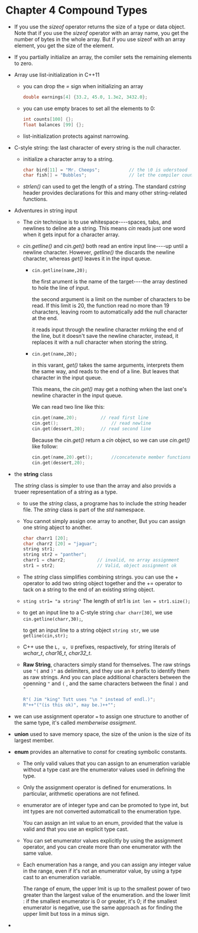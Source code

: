 # Chapter 4 Compound Types

- If you use the *sizeof* operator returns the size of a type or data object. Note that if you use the *sizeof* operator with an array name, you get the number of bytes in the whole array. But if you use sizeof with an array element, you get the size of the element.

- If you partially initialize an array, the comiler sets the remaining elements to zero.

- Array use list-initialization in C++11

  - you can drop the *=* sign when initializing an array

    ```C++
    double earnings[4] {33.2, 45.0, 1.3e2, 3432.0};
    ```

  - you can use empty braces to set all the elements to 0:

    ```C++
    int counts[100] {};
    float balances [99] {};
    ```

  - list-initialization protects against narrowing.

- C-style string: the last character of every string is the null character.

  - initialize a character array to a string.

    ```C++
    char bird[11] = "Mr. Cheeps";			// the \0 is uderstood
    char fish[] = "Bubbles";				// let the compiler count
    ```

  - *strlen()* can used to get the length of a string. The standard *cstring* header provides declarations for this and many other string-related functions.

- Adventures in string input

  - The *cin* technique is to use whitespace----spaces, tabs, and newlines to deline                 ate a string. This means *cin* reads just one word when it gets input for a character array.

  - *cin.getline()* and *cin.get()* both read an entire input line----up until a newline character. However, *getline()* the discards the newline character, whereas *get()* leaves it in the input queue.

    - `cin.getline(name,20);`

      the first arument is the name of the target----the array destined to hole the line of input. 

      the second argument is a limit on the number of characters to be read. If this limit is 20, the function read no more than 19 characters, leaving room to automatically add the null character at the end.

      it reads input through the newline character mrking the end of the line, but it doesn't save the newline character, instead, it replaces it with a null character when storing the string.

    - `cin.get(name,20);`

      in this varant, *get()* takes the same arguments, interprets them the same way, and reads to the end of a line. But leaves that character in the input queue.

      This means, the *cin.get()* may get a nothing when the last one's newline character in the input queue.

      We can read two line like this:

      ```C++
      cin.get(name,20);			// read first line
      cin.get();					// read newline
      cin.get(dessert,20);		// read second line
      ```

      Because the *cin.get()* return a *cin* object, so we can use *cin.get()* like follow:

      ```C++
      cin.get(name,20).get();		//concatenate member functions
      cin.get(dessert,20);		
      ```

- the **string** class

  The *string* class is simpler to use than the array and also provids a trueer representation of a string as a type.

  - to use the *string* class, a programe has to include the *string* header file. The *string* class is part of the *std* namespace.

  - You cannot simply assign one array to another, But you can assign one string abject to another.

    ```C++
    char charr1 [20];				
    char charr2 [20] = "jaguar";
    string str1;
    string str2 = "panther";
    charr1 = charr2;			// invalid, no array assignment
    str1 = str2;				// Valid, object assignment ok
    ```

  - The *string* class simplifies combining strings. you can use the + operator to add two string object together and the += operator to tack on a string to the end of an existing string object.

  - `sting str1= "a string"` The length of str1 is `int len = str1.size();`

  - to get an input line to a C-style string `char charr[30]`, we use `cin.getline(charr,30);`,

    to get an input line to a string object `string str`, we use `getline(cin,str);`

  - C++ use the `L, u, U` prefixes, respactively, for string literals of *wchar_t*, *char16_t*, *char32_t*.

  - **Raw String**, characters simply stand for themselves. The raw strings use `"(` and `)"` as delimiters, and they use an `R` prefix to identify them as raw strings. And you can place additional characters between the openning `"` and `(` , and the same characters between the final `)` and `"` 

    ```C++
    R"( Jim "king" Tutt uses "\n " instead of endl.)";
    R"++"("(is this ok)", may be.)++"";
    ```

- we can use assignment operator `=` to assign one structure to another of the same type, it's called *memberwise assigment*.

- **union** used to save memory space, the size of the union is the size of its largest member.

- **enum** provides an alternative to *const* for creating symbolic constants.

  - The only valid values that you can assign to an enumeration variable without a type cast are the enumerator values used in defining the type.

  - Only the assignment operator is defined for enumerations. In particular, arithmetic operations are not fefined.

  - enumerator are of integer type and can be promoted to type int, but int types are not converted automaticall to the enumeration type.

    You can assign an int value to an enum, provided that the value is valid and that you use an explicit type cast.

  - You can set enumerator values explicitly by using the assignment operator, and you can create more than one enumerator with the same value.

  - Each enumeration has a range, and you can assign any integer value in the range, even if it's not an enumerator value, by using a type cast to an enumeration variable.

    The range of enum, the upper lmit is up to the smallest power of two greater than the largest value of the enumeration. and the lower limit : if the smallest enumerator is 0 or greater, it's 0; if the smallest enumerator is negative, use the same approach as for finding the upper limit but toss in a minus sign.

- ​